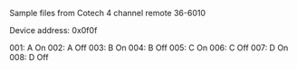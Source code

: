 Sample files from Cotech 4 channel remote 36-6010

Device address: 0x0f0f

001: A On
002: A Off
003: B On
004: B Off
005: C On
006: C Off
007: D On
008: D Off
